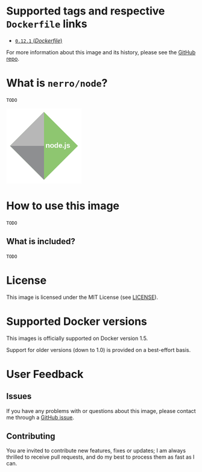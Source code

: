 # Supported tags and respective `Dockerfile` links

- [`0.12.1` (*Dockerfile*)](https://github.com/nerro/docker-images/blob/master/node/0.12.1/Dockerfile)

For more information about this image and its history, please see the
[GitHub repo](https://github.com/nerro/docker-images).


# What is `nerro/node`?

`TODO`

![logo](https://raw.githubusercontent.com/nerro/docker-images/master/node/0.12.1/logo.png)


# How to use this image
`TODO`

## What is included?

`TODO`


# License

This image is licensed under the MIT License (see [LICENSE](https://github.com/nerro/docker-images/blob/master/LICENSE)).


# Supported Docker versions

This images is officially supported on Docker version 1.5.

Support for older versions (down to 1.0) is provided on a best-effort basis.


# User Feedback

## Issues

If you have any problems with or questions about this image, please contact me
 through a [GitHub issue](https://github.com/nerro/docker-images/issues).

## Contributing

You are invited to contribute new features, fixes or updates; I am always thrilled
to receive pull requests, and do my best to process them as fast as I can.

